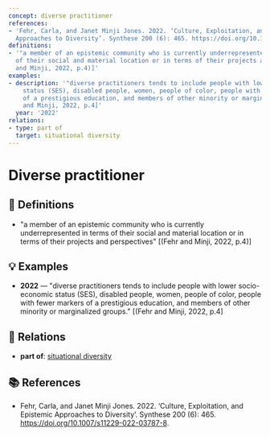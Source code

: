 ```yaml
---
concept: diverse practitioner
references:
- 'Fehr, Carla, and Janet Minji Jones. 2022. ‘Culture, Exploitation, and Epistemic
  Approaches to Diversity’. Synthese 200 (6): 465. https://doi.org/10.1007/s11229-022-03787-8.'
definitions:
- '"a member of an epistemic community who is currently underrepresented in terms
  of their social and material location or in terms of their projects and perspectives"  [(Fehr
  and Minji, 2022, p.4)]'
examples:
- description: '"diverse practitioners tends to include people with lower socio-economic
    status (SES), disabled people, women, people of color, people with fewer markers
    of a prestigious education, and members of other minority or marginalized groups."  [(Fehr
    and Minji, 2022, p.4]'
  year: '2022'
relations:
- type: part of
  target: situational diversity
---
```


# Diverse practitioner

## 📖 Definitions

- "a member of an epistemic community who is currently underrepresented in terms of their social and material location or in terms of their projects and perspectives"  [(Fehr and Minji, 2022, p.4)]

## 💡 Examples

- **2022** — "diverse practitioners tends to include people with lower socio-economic status (SES), disabled people, women, people of color, people with fewer markers of a prestigious education, and members of other minority or marginalized groups."  [(Fehr and Minji, 2022, p.4]

## 🔗 Relations

- **part of**: [situational diversity](./situational-diversity.md)

## 📚 References

- Fehr, Carla, and Janet Minji Jones. 2022. ‘Culture, Exploitation, and Epistemic Approaches to Diversity’. Synthese 200 (6): 465. https://doi.org/10.1007/s11229-022-03787-8.
